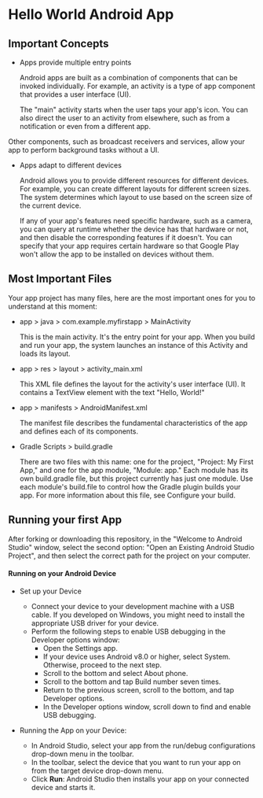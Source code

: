 # Hello World Android App

## Important Concepts

* Apps provide multiple entry points

    Android apps are built as a combination of components that can be invoked individually. For example, an activity is a type of app   component that provides a user interface (UI).

    The "main" activity starts when the user taps your app's icon. You can also direct the user to an activity from elsewhere, such as from a notification or even from a different app.

Other components, such as broadcast receivers and services, allow your app to perform background tasks without a UI.

* Apps adapt to different devices

    Android allows you to provide different resources for different devices. For example, you can create different layouts for different screen sizes. The system determines which layout to use based on the screen size of the current device.

    If any of your app's features need specific hardware, such as a camera, you can query at runtime whether the device has that hardware or not, and then disable the corresponding features if it doesn't. You can specify that your app requires certain hardware so that Google Play won't allow the app to be installed on devices without them.

## Most Important Files 

Your app project has many files, here are the most important ones for you to understand at this moment:

* app > java > com.example.myfirstapp > MainActivity

    This is the main activity. It's the entry point for your app. When you build and run your app, the system launches an instance of this Activity and loads its layout.

* app > res > layout > activity_main.xml

    This XML file defines the layout for the activity's user interface (UI). It contains a TextView element with the text "Hello, World!"

* app > manifests > AndroidManifest.xml

    The manifest file describes the fundamental characteristics of the app and defines each of its components.

* Gradle Scripts > build.gradle

    There are two files with this name: one for the project, "Project: My First App," and one for the app module, "Module: app." Each module has its own build.gradle file, but this project currently has just one module. Use each module's build.file to control how the Gradle plugin builds your app. For more information about this file, see Configure your build.

## Running your first App

After forking or downloading this repository, in the "Welcome to Android Studio" window, select the second option: "Open an Existing Android Studio Project", and then select the correct path for the project on your computer.

#### Running on your Android Device

* Set up your Device
    * Connect your device to your development machine with a USB cable. If you developed on Windows, you might need to install the appropriate USB driver for your device.
    * Perform the following steps to enable USB debugging in the Developer options window:
        * Open the Settings app.
        * If your device uses Android v8.0 or higher, select System. Otherwise, proceed to the next step.
        * Scroll to the bottom and select About phone.
        * Scroll to the bottom and tap Build number seven times.
        * Return to the previous screen, scroll to the bottom, and tap Developer options.
        * In the Developer options window, scroll down to find and enable USB debugging.

* Running the App on your Device:
    * In Android Studio, select your app from the run/debug configurations drop-down menu in the toolbar.
    * In the toolbar, select the device that you want to run your app on from the target device drop-down menu.
    * Click **Run**: Android Studio then installs your app on your connected device and starts it.

